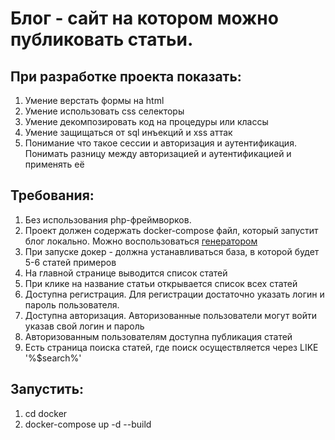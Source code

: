 # Блог - сайт на котором можно публиковать статьи.

## При разработке проекта показать:

1. Умение верстать формы на html
2. Умение использовать css селекторы
3. Умение декомпозировать код на процедуры или классы
4. Умение защищаться от sql инъекций и xss аттак
5. Понимание что такое сессии и авторизация и аутентификация. Понимать разницу между авторизацией и аутентификацией и применять её

## Требования: 

1. Без использования php-фреймворков. 
2. Проект должен содержать docker-compose файл, который запустит блог локально. Можно воспользоваться [генератором](https://phpdocker.io/generator)
3. При запуске докер - должна устанавливаться база, в которой будет 5-6 статей примеров 
4. На главной странице выводится список статей
5. При клике на название статьи открывается список всех статей
6. Доступна регистрация. Для регистрации достаточно указать логин и пароль пользователя.
7. Доступна авторизация. Авторизованные пользователи могут войти указав свой логин и пароль
8. Авторизованным пользователям доступна публикация статей 
9. Есть страница поиска статей, где поиск осуществляется через LIKE '%$search%'


## Запустить:

1. cd docker
2. docker-compose up -d --build



